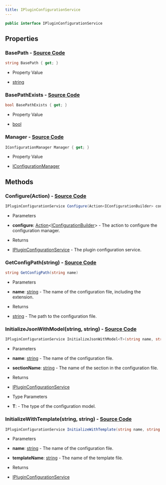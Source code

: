 ```yaml
---
title: IPluginConfigurationService
---
```


```csharp
public interface IPluginConfigurationService
```

## Properties

### **BasePath** - [Source Code](https://github.com/swiftly-solution/swiftlys2/blob/main/managed/src/SwiftlyS2.Shared/Services/IPluginConfigurationService.cs#L11)

```csharp
string BasePath { get; }
```

- Property Value

- [string](https://learn.microsoft.com/dotnet/api/system.string)

### **BasePathExists** - [Source Code](https://github.com/swiftly-solution/swiftlys2/blob/main/managed/src/SwiftlyS2.Shared/Services/IPluginConfigurationService.cs#L53)

```csharp
bool BasePathExists { get; }
```

- Property Value

- [bool](https://learn.microsoft.com/dotnet/api/system.boolean)

### **Manager** - [Source Code](https://github.com/swiftly-solution/swiftlys2/blob/main/managed/src/SwiftlyS2.Shared/Services/IPluginConfigurationService.cs#L48)

```csharp
IConfigurationManager Manager { get; }
```

- Property Value

- [IConfigurationManager](https://learn.microsoft.com/dotnet/api/microsoft.extensions.configuration.iconfigurationmanager)

## Methods

### **Configure(Action<IConfigurationBuilder>)** - [Source Code](https://github.com/swiftly-solution/swiftlys2/blob/main/managed/src/SwiftlyS2.Shared/Services/IPluginConfigurationService.cs#L42)

```csharp
IPluginConfigurationService Configure(Action<IConfigurationBuilder> configure)
```

- Parameters

- **configure**: [Action](https://learn.microsoft.com/dotnet/api/system.action-1)<[IConfigurationBuilder](https://learn.microsoft.com/dotnet/api/microsoft.extensions.configuration.iconfigurationbuilder)> - The action to configure the configuration manager.

- Returns

- [IPluginConfigurationService](/docs/api/shared/services/ipluginconfigurationservice) - The plugin configuration service.

### **GetConfigPath(string)** - [Source Code](https://github.com/swiftly-solution/swiftlys2/blob/main/managed/src/SwiftlyS2.Shared/Services/IPluginConfigurationService.cs#L19)

```csharp
string GetConfigPath(string name)
```

- Parameters

- **name**: [string](https://learn.microsoft.com/dotnet/api/system.string) - The name of the configuration file, including the extension.

- Returns

- [string](https://learn.microsoft.com/dotnet/api/system.string) - The path to the configuration file.

### **InitializeJsonWithModel<T>(string, string)** - [Source Code](https://github.com/swiftly-solution/swiftlys2/blob/main/managed/src/SwiftlyS2.Shared/Services/IPluginConfigurationService.cs#L35)

```csharp
IPluginConfigurationService InitializeJsonWithModel<T>(string name, string sectionName) where T : class, new()
```

- Parameters

- **name**: [string](https://learn.microsoft.com/dotnet/api/system.string) - The name of the configuration file.
- **sectionName**: [string](https://learn.microsoft.com/dotnet/api/system.string) - The name of the section in the configuration file.

- Returns

- [IPluginConfigurationService](/docs/api/shared/services/ipluginconfigurationservice)

- Type Parameters

- **T**:  - The type of the configuration model.

### **InitializeWithTemplate(string, string)** - [Source Code](https://github.com/swiftly-solution/swiftlys2/blob/main/managed/src/SwiftlyS2.Shared/Services/IPluginConfigurationService.cs#L27)

```csharp
IPluginConfigurationService InitializeWithTemplate(string name, string templateName)
```

- Parameters

- **name**: [string](https://learn.microsoft.com/dotnet/api/system.string) - The name of the configuration file.
- **templateName**: [string](https://learn.microsoft.com/dotnet/api/system.string) - The name of the template file.

- Returns

- [IPluginConfigurationService](/docs/api/shared/services/ipluginconfigurationservice)

